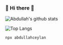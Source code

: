 ### 📱 Hi there 👋

![Abdullah's github stats](https://github-readme-stats.vercel.app/api?username=abdullahceylan&show_icons=true&theme=tokyonight&hide=issues&icon_color=bb2ca3&count_private=true)

![Top Langs](https://github-readme-stats.vercel.app/api/top-langs/?username=abdullahceylan&layout=compact&theme=tokyonight&langs_count=6)

`npx abdullahceylan`
